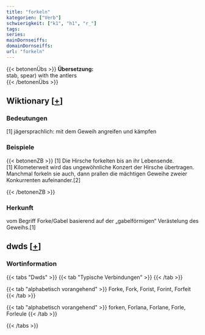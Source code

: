 ```yaml
---
title: "forkeln"
kategorien: ["Verb"]
schwierigkeit: ["k1", "h1", "r_"]
tags:
series:
mainDornseiffs:
domainDornseiffs:
url: "forkeln"
---
```


{{< betonenÜbs >}}
**Übersetzung:**  
stab, spear) with the antlers  
{{< /betonenÜbs >}}

## Wiktionary [[+](https://de.wiktionary.org/wiki/forkeln)]

### Bedeutungen
[1] jägersprachlich: mit dem Geweih angreifen und kämpfen  

### Beispiele
{{< betonenZB >}}
[1] Die Hirsche forkelten bis an ihr Lebensende.  
[1] Kilometerweit wird das ungewöhnliche Konzert der Hirsche übertragen. Manchmal forkeln sie auch, dann prallen die mächtigen Geweihe zweier Konkurrenten aufeinander.[2]  

{{< /betonenZB >}}
### Herkunft
vom Begriff Forke/Gabel basierend auf der „gabelförmigen“ Verästelung des Geweihs.[1]  



## dwds [[+](https://www.dwds.de/wb/forkeln)]

### Wortinformation
{{< tabs "Dwds" >}}
{{< tab "Typische Verbindungen" >}}
{{< /tab >}}

{{< tab "alphabetisch vorangehend" >}}
Forke, Fork, Forist, Forint, Forfeit
{{< /tab >}}

{{< tab "alphabetisch vorangehend" >}}
forken, Forlana, Forlane, Forle, Forleule
{{< /tab >}}

{{< /tabs >}}

